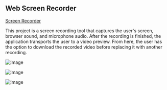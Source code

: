 ## Web Screen Recorder

[Screen Recorder](https://juanmanuelsanjurjo.github.io/screen-recorder-js/)

This project is a screen recording tool that captures the user's screen, browser sound, and microphone audio. After the recording is finished, the application transports the user to a video preview. From here, the user has the option to download the recorded video before replacing it with another recording.


![image](https://github.com/JuanManuelSanjurjo/screen-recorder-js/assets/57844658/ecaadb28-208e-4d0b-b3dd-bde3966f5e8d)

![image](https://github.com/JuanManuelSanjurjo/screen-recorder-js/assets/57844658/b5de2eca-2f88-4ba7-b755-cbdce77e8b31)

![image](https://github.com/JuanManuelSanjurjo/screen-recorder-js/assets/57844658/b0197e4f-1898-4795-8368-b4cf711c844c)

